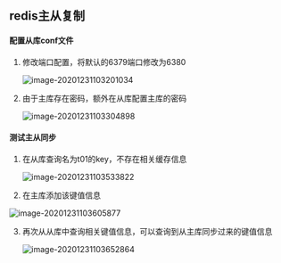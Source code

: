 ## redis主从复制

#### 配置从库conf文件

1. 修改端口配置，将默认的6379端口修改为6380

   ![image-20201231103201034](C:\Users\Sholybell\AppData\Roaming\Typora\typora-user-images\image-20201231103201034.png)

2. 由于主库存在密码，额外在从库配置主库的密码

   ![image-20201231103304898](C:\Users\Sholybell\AppData\Roaming\Typora\typora-user-images\image-20201231103304898.png)

#### 测试主从同步

1. 在从库查询名为t01的key，不存在相关缓存信息

   ![image-20201231103533822](C:\Users\Sholybell\AppData\Roaming\Typora\typora-user-images\image-20201231103533822.png)

2. 在主库添加该键值信息

![image-20201231103605877](C:\Users\Sholybell\AppData\Roaming\Typora\typora-user-images\image-20201231103605877.png)

3. 再次从从库中查询相关键值信息，可以查询到从主库同步过来的键值信息

   ![image-20201231103652864](C:\Users\Sholybell\AppData\Roaming\Typora\typora-user-images\image-20201231103652864.png)